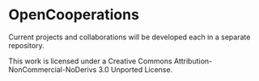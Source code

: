 # OpenCooperations
Current projects and collaborations will be developed each in a separate repository.

This work is licensed under a Creative Commons Attribution-NonCommercial-NoDerivs 3.0 Unported License.
